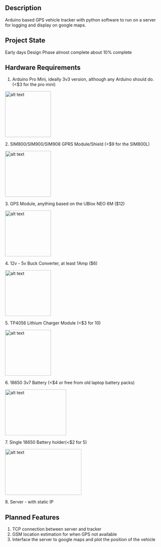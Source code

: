 Description
-------------------------------------------------------------------------------
Arduino based GPS vehicle tracker with python software to run on a server
for logging and display on google maps.


Project State
-------------------------------------------------------------------------------
Early days
Design Phase almost complete
about 10% complete


Hardware Requirements
-------------------------------------------------------------------------------

1. Arduino Pro Mini, ideally 3v3 version, although any Arduino should do. (<$3 for the pro mini)
<p align="left">
<img src="https://cdn.sparkfun.com/assets/f/4/e/2/7/51eeb8f9ce395f0778000000.png" alt="alt text" width="150"height="150">
</p>
2. SIM800/SIM900/SIM908 GPRS Module/Shield (<$9 for the SIM800L)
<p align="left">
<img src="http://img.dxcdn.com/productimages/sku_382445_1.jpg" alt="alt text" width="150"height="150">
</p>
3. GPS Module, anything based on the UBlox NEO 6M ($12)
<p align="left">
<img src="http://www.digibay.in/image/cache/data/se/432-a-ublox-neo-6m-gps-module-with-active-antenna-600x600.jpg" alt="alt text" width="150"height="150">
</p>
4. 12v - 5v Buck Converter, at least 1Amp ($6)
<p align="left">
<img src="http://i01.i.aliimg.com/wsphoto/v0/500383839/DC-Buck-Converter-12V-24V-to-5V-8A-Step-Down-Car-Power-Supply-Waterproof-Module-090592.jpg" alt="alt text" width="150"height="150">
</p>
5. TP4056 Lithium Charger Module (<$3 for 10)
<p align="left">
<img src="http://i1235.photobucket.com/albums/ff428/sixty545/0TP4056board_zpsdb9ae434.jpg" alt="alt text" width="150"height="150">
</p>
6. 18650 3v7 Battery (<$4 or free from old laptop battery packs)
<p align="left">
<img src="http://i01.i.aliimg.com/photo/v0/344889611/Vector_Optics_18650_Rechargeable_Lithium_Battery.jpg" alt="alt text" width="200"height="150">
</p>
7. Single 18650 Battery holder(<$2 for 5)
<p align="left">
<img src="http://img.fasttechcdn.com/119/1191501/1191501-1.jpg" alt="alt text" width="250"height="150">
</p>
8. Server - with static IP


Planned Features
-------------------------------------------------------------------------------
1. TCP connection between server and tracker
2. GSM location estimation for when GPS not available
3. Interface the server to google maps and plot the position of the vehicle



